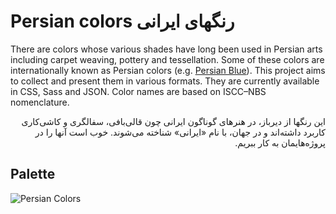# Persian colors رنگهای ایرانی
There are colors whose various shades have long been used in Persian arts including carpet weaving, pottery and tessellation. Some of these colors are internationally known as Persian colors (e.g. [Persian Blue](https://en.wikipedia.org/wiki/Persian_blue)). This project aims to collect and present them in various formats. They are currently available in CSS, Sass and JSON. Color names are based on ISCC–NBS nomenclature.

<p dir="rtl">
این رنگها از دیرباز، در هنرهای گوناگون ایرانی چون قالی‌بافی، سفالگری و کاشی‌کاری کاربرد داشته‌اند و در جهان، با نام «ایرانی» شناخته می‌شوند. خوب است آنها را در پروژه‌هایمان به کار ببریم. 
</p>

## Palette
![Persian Colors](https://raw.githubusercontent.com/alijsh/persian-colors/master/persian-palette.png)
